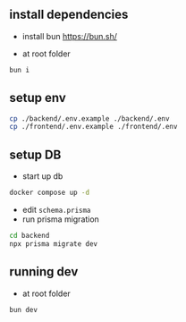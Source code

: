 ## install dependencies
- install bun
https://bun.sh/

- at root folder
```bash
bun i
```

## setup env
```bash
cp ./backend/.env.example ./backend/.env
cp ./frontend/.env.example ./frontend/.env
```

## setup DB
- start up  db
```bash
docker compose up -d
```
- edit `schema.prisma`
- run prisma migration
```bash
cd backend
npx prisma migrate dev
```

## running dev
- at root folder
```bash
bun dev
```